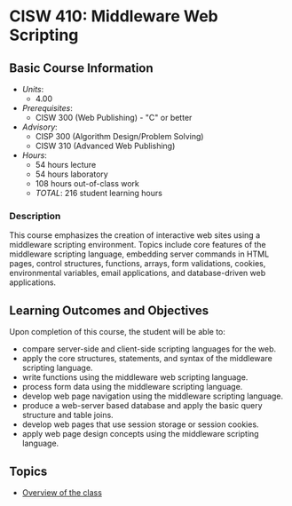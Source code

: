 # CISW 410: Middleware Web Scripting

## Basic Course Information

* _Units_:
    * 4.00
* _Prerequisites_:
    * CISW 300 (Web Publishing) - "C" or better
* _Advisory_:
    * CISP 300 (Algorithm Design/Problem Solving)
    * CISW 310 (Advanced Web Publishing)
* _Hours_:
    * 54 hours lecture
    * 54 hours laboratory
    * 108 hours out-of-class work
    * _TOTAL_: 216 student learning hours

### Description

This course emphasizes the creation of interactive web sites using a
middleware scripting environment. Topics include core features of the
middleware scripting language, embedding server commands in HTML pages,
control structures, functions, arrays, form validations, cookies,
environmental variables, email applications, and database-driven
web applications.

## Learning Outcomes and Objectives

Upon completion of this course, the student will be able to:

* compare server-side and client-side scripting languages for the web.
* apply the core structures, statements, and syntax of the middleware scripting language.
* write functions using the middleware web scripting language.
* process form data using the middleware scripting language.
* develop web page navigation using the middleware scripting language.
* produce a web-server based database and apply the basic query structure and table joins.
* develop web pages that use session storage or session cookies.
* apply web page design concepts using the middleware scripting language.

## Topics

* [Overview of the class](001-overview.md)
